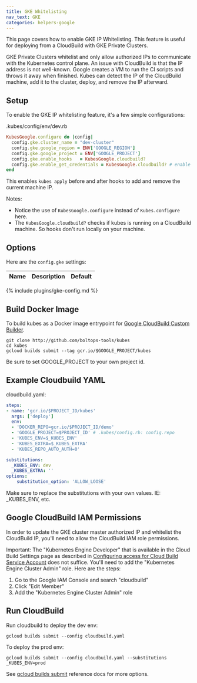 ```yaml
---
title: GKE Whitelisting
nav_text: GKE
categories: helpers-google
---
```


This page covers how to enable GKE IP Whitelisting. This feature is useful for deploying from a CloudBuild with GKE Private Clusters.

GKE Private Clusters whitelist and only allow authorized IPs to communicate with the Kubernetes control plane.  An issue with CloudBuild is that the IP address is not well-known.  Google creates a VM to run the CI scripts and throws it away when finished.  Kubes can detect the IP of the CloudBuild machine, add it to the cluster, deploy, and remove the IP afterward.

## Setup

To enable the GKE IP whitelisting feature, it's a few simple configurations:

.kubes/config/env/dev.rb

```ruby
KubesGoogle.configure do |config|
  config.gke.cluster_name = "dev-cluster"
  config.gke.google_region = ENV['GOOGLE_REGION']
  config.gke.google_project = ENV['GOOGLE_PROJECT']
  config.gke.enable_hooks   = KubesGoogle.cloudbuild?
  config.gke.enable_get_credentials = KubesGoogle.cloudbuild? # enable hook to call: gcloud container clusters get-credentials
end
```

This enables `kubes apply` before and after hooks to add and remove the current machine IP.

Notes:

* Notice the use of `KubesGoogle.configure` instead of `Kubes.configure` here.
* The `KubesGoogle.cloudbuild?` checks if kubes is running on a CloudBuild machine.  So hooks don't run locally on your machine.

## Options

Here are the `config.gke` settings:

Name | Description | Default
---|---|---
{% include plugins/gke-config.md %}

## Build Docker Image

To build kubes as a Docker image entrypoint for [Google CloudBuild Custom Builder](https://cloud.google.com/cloud-build/docs/configuring-builds/use-community-and-custom-builders).

    git clone http://github.com/boltops-tools/kubes
    cd kubes
    gcloud builds submit --tag gcr.io/$GOOGLE_PROJECT/kubes

Be sure to set GOOGLE_PROJECT to your own project id.

## Example Cloudbuild YAML

cloudbuild.yaml:

```yaml
steps:
- name: 'gcr.io/$PROJECT_ID/kubes'
  args: ['deploy']
  env:
  - 'DOCKER_REPO=gcr.io/$PROJECT_ID/demo'
  - 'GOOGLE_PROJECT=$PROJECT_ID' # .kubes/config.rb: config.repo
  - 'KUBES_ENV=$_KUBES_ENV'
  - 'KUBES_EXTRA=$_KUBES_EXTRA'
  - 'KUBES_REPO_AUTO_AUTH=0'

substitutions:
  _KUBES_ENV: dev
  _KUBES_EXTRA: ''
options:
    substitution_option: 'ALLOW_LOOSE'
```

Make sure to replace the substitutions with your own values. IE: _KUBES_ENV, etc.

## Google CloudBuild IAM Permissions

In order to update the GKE cluster master authorized IP and whitelist the CloudBuild IP, you'll need to allow the CloudBuild IAM role permissions.

Important: The "Kubernetes Engine Developer" that is available in the Cloud Build Settings page as described in [Configuring access for Cloud Build Service Account](https://cloud.google.com/cloud-build/docs/securing-builds/configure-access-for-cloud-build-service-account) does not suffice. You'll need to add the "Kubernetes Engine Cluster Admin" role. Here are the steps:

1. Go to the Google IAM Console and search "cloudbuild"
2. Click "Edit Member"
3. Add the "Kubernetes Engine Cluster Admin" role

## Run CloudBuild

Run cloudbuild to deploy the dev env:

    gcloud builds submit --config cloudbuild.yaml

To deploy the prod env:

    gcloud builds submit --config cloudbuild.yaml --substitutions _KUBES_ENV=prod

See [gcloud builds submit](https://cloud.google.com/sdk/gcloud/reference/builds/submit) reference docs for more options.

